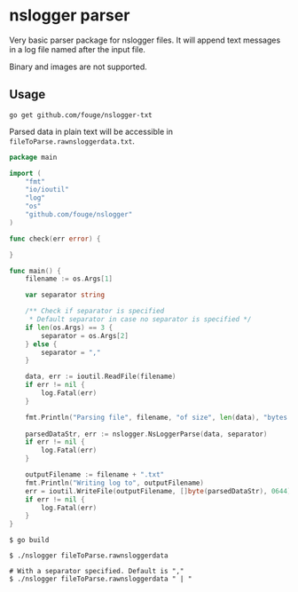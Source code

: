 # nslogger parser

Very basic parser package for nslogger files. It will append text messages in a log file named after the input file.

Binary and images are not supported.

## Usage

`go get github.com/fouge/nslogger-txt`

Parsed data in plain text will be accessible in `fileToParse.rawnsloggerdata.txt`.

```go
package main

import (
	"fmt"
	"io/ioutil"
	"log"
	"os"
	"github.com/fouge/nslogger"
)

func check(err error) {

}

func main() {
	filename := os.Args[1]

	var separator string

	/** Check if separator is specified
	 * Default separator in case no separator is specified */
	if len(os.Args) == 3 {
		separator = os.Args[2]
	} else {
		separator = ","
	}

	data, err := ioutil.ReadFile(filename)
    if err != nil {
        log.Fatal(err)
    }

	fmt.Println("Parsing file", filename, "of size", len(data), "bytes.")
	
	parsedDataStr, err := nslogger.NsLoggerParse(data, separator)
	if err != nil {
		log.Fatal(err)
	}

	outputFilename := filename + ".txt"
	fmt.Println("Writing log to", outputFilename)
	err = ioutil.WriteFile(outputFilename, []byte(parsedDataStr), 0644)
	if err != nil {
		log.Fatal(err)
	}
}

```

```
$ go build

$ ./nslogger fileToParse.rawnsloggerdata

# With a separator specified. Default is ","
$ ./nslogger fileToParse.rawnsloggerdata " | "
```
